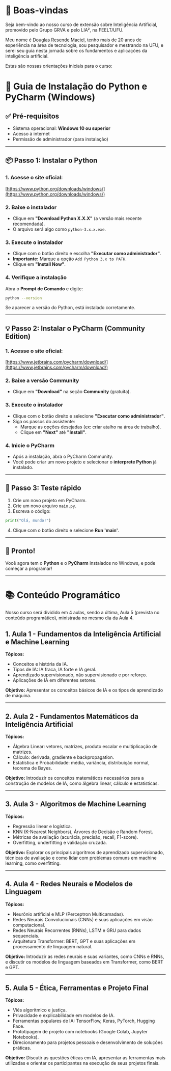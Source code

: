 # 👋 Boas-vindas

Seja bem-vindo ao nosso curso de extensão sobre Inteligência Artificial, promovido pelo Grupo GRVA e pelo LIA², na FEELT/UFU.

Meu nome é [Douglas Resende Maciel](https://douglasresende.com), tenho mais de 20 anos de experiência na área de tecnologia, sou pesquisador e mestrando na UFU, e serei seu guia nesta jornada sobre os fundamentos e aplicações da inteligência artificial.

Estas são nossas orientações iniciais para o curso:

# 🐍 Guia de Instalação do Python e PyCharm (Windows)

## ✅ Pré-requisitos

- Sistema operacional: **Windows 10 ou superior**
- Acesso à internet
- Permissão de administrador (para instalação)

---

## 📦 Passo 1: Instalar o Python

### 1. Acesse o site oficial:
[https://www.python.org/downloads/windows/](https://www.python.org/downloads/windows/)

### 2. Baixe o instalador

- Clique em **"Download Python X.X.X"** (a versão mais recente recomendada).
- O arquivo será algo como `python-3.x.x.exe`.

### 3. Execute o instalador

- Clique com o botão direito e escolha **"Executar como administrador"**.
- **Importante:** Marque a opção `Add Python 3.x to PATH`.
- Clique em **"Install Now"**.

### 4. Verifique a instalação

Abra o **Prompt de Comando** e digite:

```bash
python --version
```

Se aparecer a versão do Python, está instalado corretamente.

---

## 💡 Passo 2: Instalar o PyCharm (Community Edition)

### 1. Acesse o site oficial:

[https://www.jetbrains.com/pycharm/download/](https://www.jetbrains.com/pycharm/download/)

### 2. Baixe a versão Community

- Clique em **"Download"** na seção **Community** (gratuita).

### 3. Execute o instalador

- Clique com o botão direito e selecione **"Executar como administrador"**.
- Siga os passos do assistente:
  - Marque as opções desejadas (ex: criar atalho na área de trabalho).
  - Clique em **"Next"** até **"Install"**.

### 4. Inicie o PyCharm

- Após a instalação, abra o PyCharm Community.
- Você pode criar um novo projeto e selecionar o **interprete Python** já instalado.

---

## 🧪 Passo 3: Teste rápido

1. Crie um novo projeto em PyCharm.
2. Crie um novo arquivo `main.py`.
3. Escreva o código:

```python
print("Olá, mundo!")
```

4. Clique com o botão direito e selecione **Run 'main'**.

---

## 🎉 Pronto!

Você agora tem o **Python** e o **PyCharm** instalados no Windows, e pode começar a programar!


---

# 📚 Conteúdo Programático

Nosso curso será dividido em 4 aulas, sendo a última, Aula 5 (prevista no conteúdo programático), ministrada no mesmo dia da Aula 4.

## 1. Aula 1 - Fundamentos da Inteligência Artificial e Machine Learning

**Tópicos:**
- Conceitos e história da IA.
- Tipos de IA: IA fraca, IA forte e IA geral.
- Aprendizado supervisionado, não supervisionado e por reforço.
- Aplicações de IA em diferentes setores.

**Objetivo:** Apresentar os conceitos básicos de IA e os tipos de aprendizado de máquina.

---

## 2. Aula 2 - Fundamentos Matemáticos da Inteligência Artificial

**Tópicos:**
- Álgebra Linear: vetores, matrizes, produto escalar e multiplicação de matrizes.
- Cálculo: derivada, gradiente e backpropagation.
- Estatística e Probabilidade: média, variância, distribuição normal, teorema de Bayes.

**Objetivo:** Introduzir os conceitos matemáticos necessários para a construção de modelos de IA, como álgebra linear, cálculo e estatísticas.

---

## 3. Aula 3 - Algoritmos de Machine Learning

**Tópicos:**
- Regressão linear e logística.
- KNN (K-Nearest Neighbors), Árvores de Decisão e Random Forest.
- Métricas de avaliação (acurácia, precisão, recall, F1-score).
- Overfitting, underfitting e validação cruzada.

**Objetivo:** Explorar os principais algoritmos de aprendizado supervisionado, técnicas de avaliação e como lidar com problemas comuns em machine learning, como overfitting.

---

## 4. Aula 4 - Redes Neurais e Modelos de Linguagem

**Tópicos:**
- Neurônio artificial e MLP (Perceptron Multicamadas).
- Redes Neurais Convolucionais (CNNs) e suas aplicações em visão computacional.
- Redes Neurais Recorrentes (RNNs), LSTM e GRU para dados sequenciais.
- Arquitetura Transformer: BERT, GPT e suas aplicações em processamento de linguagem natural.

**Objetivo:** Introduzir as redes neurais e suas variantes, como CNNs e RNNs, e discutir os modelos de linguagem baseados em Transformer, como BERT e GPT.

---

## 5. Aula 5 - Ética, Ferramentas e Projeto Final

**Tópicos:**
- Viés algorítmico e justiça.
- Privacidade e explicabilidade em modelos de IA.
- Ferramentas populares de IA: TensorFlow, Keras, PyTorch, Hugging Face.
- Prototipagem de projeto com notebooks (Google Colab, Jupyter Notebooks).
- Direcionamento para projetos pessoais e desenvolvimento de soluções práticas.

**Objetivo:** Discutir as questões éticas em IA, apresentar as ferramentas mais utilizadas e orientar os participantes na execução de seus projetos finais.
